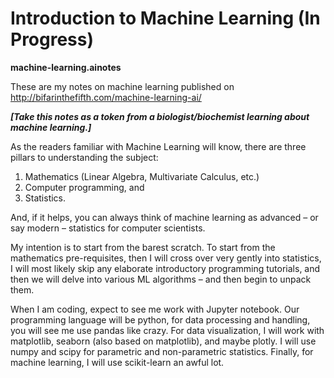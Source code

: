 # Introduction to Machine Learning (In Progress)

**machine-learning.ainotes**

These are my notes on machine learning published on http://bifarinthefifth.com/machine-learning-ai/ <br>

***[Take this notes as a token from a biologist/biochemist learning about machine learning.]*** <br>

As the readers familiar with Machine Learning will know, there are three pillars to understanding the subject: 
1) Mathematics (Linear Algebra, Multivariate Calculus, etc.) 
2) Computer programming, and 
3) Statistics.

And, if it helps, you can always think of machine learning as advanced – or say modern – statistics for computer scientists.

My intention is to start from the barest scratch. To start from the mathematics pre-requisites, then I will cross over very gently into statistics, I will most likely skip any elaborate introductory programming tutorials, and then we will delve into various ML algorithms – and then begin to unpack them. 

When I am coding, expect to see me work with Jupyter notebook. Our programming language will be python, for data processing and handling, you will see me use pandas like crazy.  For data visualization, I will work with matplotlib, seaborn (also based on matplotlib), and maybe plotly. I will use numpy and scipy for parametric and non-parametric statistics. Finally, for machine learning, I will use scikit-learn an awful lot.
